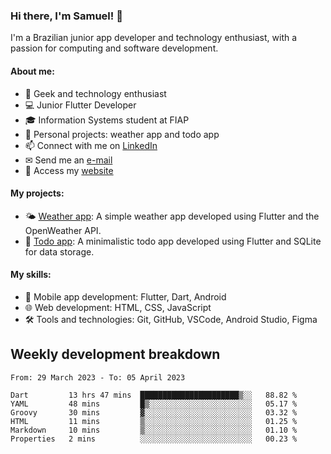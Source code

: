 ### Hi there, I'm Samuel! 👋

I'm a Brazilian junior app developer and technology enthusiast, with a passion for computing and software development.

#### About me:

- 🌟 Geek and technology enthusiast
- 💻 Junior Flutter Developer
- 🎓 Information Systems student at FIAP
- 🔭 Personal projects: weather app and todo app
- 📫 Connect with me on [LinkedIn](https://www.linkedin.com/in/samuel-s-marques/)
- ✉ Send me an [e-mail](mailto:samuel.s.marques@protonmail.com)
- 🔗 Access my [website](https://samuel-marques.me/)

#### My projects:

- 🌤️ [Weather app](https://github.com/samuel-s-marques/weather-app): A simple weather app developed using Flutter and the OpenWeather API.
- 📝 [Todo app](https://github.com/samuel-s-marques/todo-app): A minimalistic todo app developed using Flutter and SQLite for data storage.

#### My skills:

- 📱 Mobile app development: Flutter, Dart, Android
- 🌐 Web development: HTML, CSS, JavaScript
- 🛠️ Tools and technologies: Git, GitHub, VSCode, Android Studio, Figma

## Weekly development breakdown
<!--START_SECTION:waka-->

```text
From: 29 March 2023 - To: 05 April 2023

Dart         13 hrs 47 mins  ██████████████████████▒░░   88.82 %
YAML         48 mins         █▒░░░░░░░░░░░░░░░░░░░░░░░   05.17 %
Groovy       30 mins         ▓░░░░░░░░░░░░░░░░░░░░░░░░   03.32 %
HTML         11 mins         ▒░░░░░░░░░░░░░░░░░░░░░░░░   01.25 %
Markdown     10 mins         ▒░░░░░░░░░░░░░░░░░░░░░░░░   01.10 %
Properties   2 mins          ░░░░░░░░░░░░░░░░░░░░░░░░░   00.23 %
```

<!--END_SECTION:waka-->
